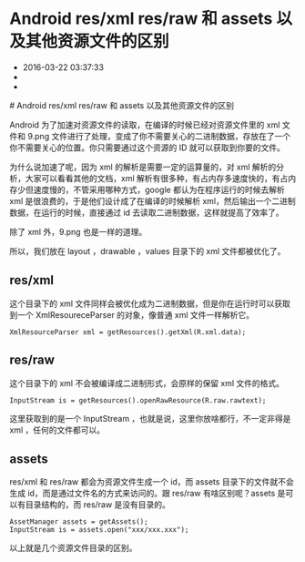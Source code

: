 # Android res/xml res/raw 和 assets 以及其他资源文件的区别
- 2016-03-22 03:37:33
- 
- 

<!--markdown--># Android res/xml res/raw 和 assets 以及其他资源文件的区别

Android 为了加速对资源文件的读取，在编译的时候已经对资源文件里的 xml 文件和 9.png 文件进行了处理，变成了你不需要关心的二进制数据，存放在了一个你不需要关心的位置。你只需要通过这个资源的 ID 就可以获取到你要的文件。


<!--more-->

为什么说加速了呢，因为 xml 的解析是需要一定的运算量的，对 xml 解析的分析，大家可以看看其他的文档，xml 解析有很多种，有占内存多速度快的，有占内存少但速度慢的，不管采用哪种方式，google 都认为在程序运行的时候去解析 xml 是很浪费的，于是他们设计成了在编译的时候解析 xml，然后输出一个二进制数据，在运行的时候，直接通过 id 去读取二进制数据，这样就提高了效率了。

除了 xml 外，9.png 也是一样的道理。

所以，我们放在 layout ，drawable ，values 目录下的 xml 文件都被优化了。

## res/xml

这个目录下的 xml 文件同样会被优化成为二进制数据，但是你在运行时可以获取到一个 XmlResoureceParser 的对象，像普通 xml 文件一样解析它。

    XmlResourceParser xml = getResources().getXml(R.xml.data);   

## res/raw

这个目录下的 xml 不会被编译成二进制形式，会原样的保留 xml 文件的格式。

    InputStream is = getResources().openRawResource(R.raw.rawtext);

这里获取到的是一个 InputStream ，也就是说，这里你放啥都行，不一定非得是 xml ，任何的文件都可以。

## assets

res/xml 和 res/raw 都会为资源文件生成一个 id，而 assets 目录下的文件就不会生成 id，而是通过文件名的方式来访问的。跟 res/raw 有啥区别呢？assets 是可以有目录结构的，而 res/raw 是没有目录的。

    AssetManager assets = getAssets();
    InputStream is = assets.open("xxx/xxx.xxx");


以上就是几个资源文件目录的区别。
